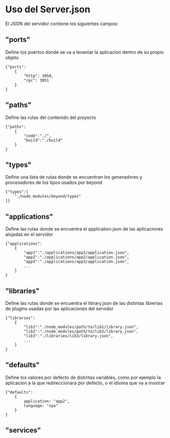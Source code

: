 # Uso del Server.json

El JSON del servidor contiene los siguientes campos:

## "ports"
   
Define los puertos donde se va a levantar la aplicacion dentro de su propio objeto

    {"ports":
        {
            "http": 3050,
            "rpc": 3051
        }
    }

## "paths"
Define las rutas del contenido del proyecto

    {"paths":
        {
            "code":"./",
            "build":"./build"
        }
    }

## "types"
Define una lista de rutas donde se encuentran los generadores y procesadores de los tipos usados por beyond

    {"types":[
        "./node_modules/beyond/types"
    ]}

## "applications"
Define las rutas donde se encuentra el application.json de las aplicaciones alojadas en el servidor

    {"applications":
        {
            "app1":"./applications/app1/application.json",
            "app2":"./applications/app2/application.json",
            "app3":"./applications/app3/application.json",
            ...
        }
    }

## "libraries"
Define las rutas donde se encuentra el library.json de las distintas librerias de plugins usadas por las aplicaciones del servidor

    {"libraries":
        {
            "lib1":"./node_modules/path/to/lib1/library.json",
            "lib2":"./node_modules/path/to/lib2/library.json",
            "lib3":"./libraries/lib3/library.json",
            ...
        }
    }

## "defaults"
Define los valores por defecto de distintas variables, como por ejemplo la aplicacion a la que redireccionara por defecto, o el idioma que va a mostrar

    {"defaults":
        {
            application: "app2",
            language: "spa"
        }
    }

## "services"